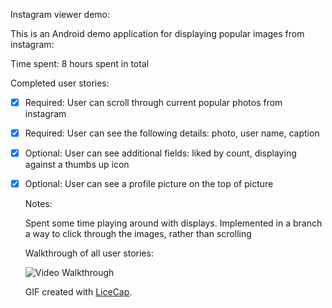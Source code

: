 Instagram viewer demo:


This is an Android demo application for displaying popular images from instagram:

Time spent: 8 hours spent in total

Completed user stories:

 * [x] Required: User can scroll through current popular photos from instagram
 * [x] Required: User can see the following details: photo, user name, caption
 * [x] Optional: User can see additional fields: liked by count, displaying against a thumbs up icon
 * [x] Optional: User can see a profile picture on the top of picture
    
    Notes:

    Spent some time playing around with displays.
    Implemented in a branch a way to click through the images, rather than scrolling

    Walkthrough of all user stories:

    ![Video Walkthrough](walkthrough.gif)

    GIF created with [LiceCap](http://www.cockos.com/licecap/).


